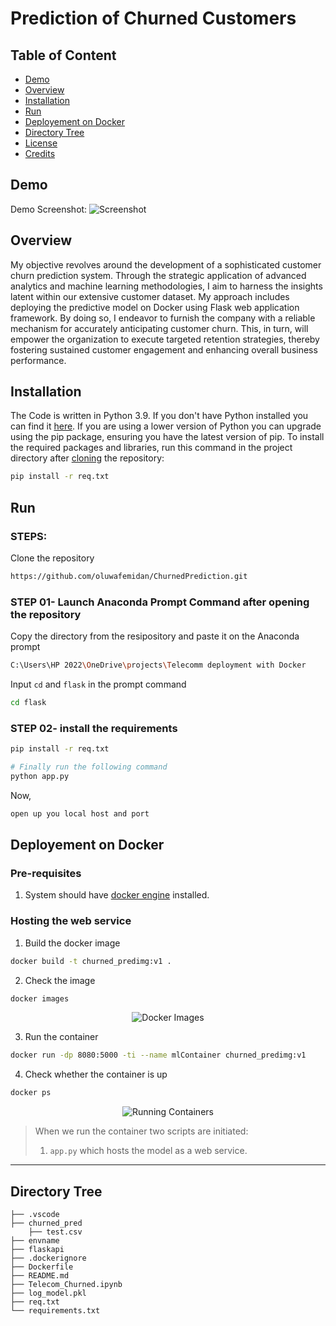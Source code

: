 # Prediction of Churned Customers

## Table of Content
  * [Demo](#demo)
  * [Overview](#overview)
  * [Installation](#installation)
  * [Run](#run)
  * [Deployement on Docker](#deployement-on-docker)
  * [Directory Tree](#directory-tree)
  * [License](#license)
  * [Credits](#credits)

## Demo
Demo Screenshot: ![Screenshot](https://private-user-images.githubusercontent.com/146761013/311536571-ff17d456-f8e7-4ae8-8df2-9905f2e501c9.png?jwt=eyJhbGciOiJIUzI1NiIsInR5cCI6IkpXVCJ9.eyJpc3MiOiJnaXRodWIuY29tIiwiYXVkIjoicmF3LmdpdGh1YnVzZXJjb250ZW50LmNvbSIsImtleSI6ImtleTUiLCJleHAiOjE3MTAwOTY1NTIsIm5iZiI6MTcxMDA5NjI1MiwicGF0aCI6Ii8xNDY3NjEwMTMvMzExNTM2NTcxLWZmMTdkNDU2LWY4ZTctNGFlOC04ZGYyLTk5MDVmMmU1MDFjOS5wbmc_WC1BbXotQWxnb3JpdGhtPUFXUzQtSE1BQy1TSEEyNTYmWC1BbXotQ3JlZGVudGlhbD1BS0lBVkNPRFlMU0E1M1BRSzRaQSUyRjIwMjQwMzEwJTJGdXMtZWFzdC0xJTJGczMlMkZhd3M0X3JlcXVlc3QmWC1BbXotRGF0ZT0yMDI0MDMxMFQxODQ0MTJaJlgtQW16LUV4cGlyZXM9MzAwJlgtQW16LVNpZ25hdHVyZT01OTMyOTgyMzdmMTVhNjc3MDRmYTc0Y2FhZWRhZDBkZTIzOTM2YTc3NDQ5MThlNGI1YmZiNTA3OWVjYWQ2NzAyJlgtQW16LVNpZ25lZEhlYWRlcnM9aG9zdCZhY3Rvcl9pZD0wJmtleV9pZD0wJnJlcG9faWQ9MCJ9.8OSN95crJeElJ2XWP7FtH7j5wp7PLnxKG6I623ivL3A)

## Overview
My objective revolves around the development of a sophisticated customer churn prediction system. Through the strategic application of advanced analytics and machine learning methodologies, I aim to harness the insights latent within our extensive customer dataset. My approach includes deploying the predictive model on Docker using Flask web application framework. By doing so, I endeavor to furnish the company with a reliable mechanism for accurately anticipating customer churn. This, in turn, will empower the organization to execute targeted retention strategies, thereby fostering sustained customer engagement and enhancing overall business performance.

## Installation
The Code is written in Python 3.9. If you don't have Python installed you can find it [here](https://www.python.org/downloads/). If you are using a lower version of Python you can upgrade using the pip package, ensuring you have the latest version of pip. To install the required packages and libraries, run this command in the project directory after [cloning](https://www.howtogeek.com/451360/how-to-clone-a-github-repository/) the repository:
```bash
pip install -r req.txt
```
## Run
### STEPS:

Clone the repository

```bash
https://github.com/oluwafemidan/ChurnedPrediction.git
```
### STEP 01- Launch Anaconda Prompt Command after opening the repository
Copy the directory from the resipository and paste it on the Anaconda prompt

```bash
C:\Users\HP 2022\OneDrive\projects\Telecomm deployment with Docker
```
Input `cd` and `flask` in the prompt command
```bash
cd flask
```


### STEP 02- install the requirements
```bash
pip install -r req.txt
```

```bash
# Finally run the following command
python app.py
```
Now,
```bash
open up you local host and port
```
## Deployement on Docker
 ### Pre-requisites      
 1. System should have [docker engine](https://docs.docker.com/install/) installed.      
     
 ### Hosting the web service      
 1. Build the docker image       
```bash
docker build -t churned_predimg:v1 .  
```   
2. Check the image       
```bash 
docker images 
``` 
<p align="center">          
  <img src="/docs/images/mpws-01.png" alt="Docker Images">          
</p>          
    
3. Run the container      
```bash
docker run -dp 8080:5000 -ti --name mlContainer churned_predimg:v1
```    
    
4. Check whether the container is up       
```bash 
docker ps 
``` 
<p align="center">          
  <img src="/docs/images/mpws-02.png" alt="Running Containers">          
</p>          
      
      
>When we run the container two scripts are initiated:  
>1. `app.py` which hosts the model as a web service.      
 ---      

## Directory Tree 
```
├── .vscode 
├── churned_pred
    ├── test.csv  
├── envname
├── flaskapi
├── .dockerignore
├── Dockerfile
├── README.md
├── Telecom_Churned.ipynb
├── log_model.pkl
├── req.txt
└── requirements.txt
```



